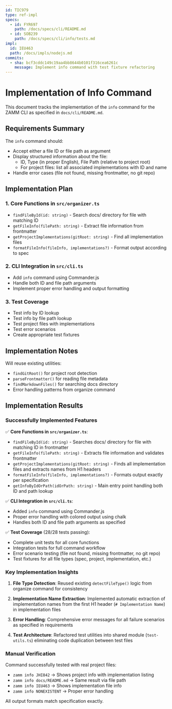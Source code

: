 ```yaml
---
id: TIC979
type: ref-impl
specs:
  - id: FYR697
    path: /docs/specs/cli/README.md
  - id: SOB239
    path: /docs/specs/cli/info/tests.md
impl:
  id: IEU463
  path: /docs/impls/nodejs.md
commits:
  - sha: bcf3cddc149c19aa4bb8644b0101f316cea6261c
    message: Implement info command with test fixture refactoring
---
```


# Implementation of Info Command

This document tracks the implementation of the `info` command for the ZAMM CLI as specified in `docs/cli/README.md`.

## Requirements Summary

The `info` command should:

- Accept either a file ID or file path as argument
- Display structured information about the file:
  - ID, Type (in proper English), File Path (relative to project root)
  - For project files: list all associated implementations with ID and name
- Handle error cases (file not found, missing frontmatter, no git repo)

## Implementation Plan

### 1. Core Functions in `src/organizer.ts`

- `findFileById(id: string)` - Search docs/ directory for file with matching ID
- `getFileInfo(filePath: string)` - Extract file information from frontmatter
- `getProjectImplementations(gitRoot: string)` - Find all implementation files
- `formatFileInfo(fileInfo, implementations?)` - Format output according to spec

### 2. CLI Integration in `src/cli.ts`

- Add `info` command using Commander.js
- Handle both ID and file path arguments
- Implement proper error handling and output formatting

### 3. Test Coverage

- Test info by ID lookup
- Test info by file path lookup
- Test project files with implementations
- Test error scenarios
- Create appropriate test fixtures

## Implementation Notes

Will reuse existing utilities:

- `findGitRoot()` for project root detection
- `parseFrontmatter()` for reading file metadata
- `findMarkdownFiles()` for searching docs directory
- Error handling patterns from organize command

## Implementation Results

### Successfully Implemented Features

✅ **Core Functions in `src/organizer.ts`**:

- `findFileById(id: string)` - Searches docs/ directory for file with matching ID in frontmatter
- `getFileInfo(filePath: string)` - Extracts file information and validates frontmatter
- `getProjectImplementations(gitRoot: string)` - Finds all implementation files and extracts names from H1 headers
- `formatFileInfo(fileInfo, implementations?)` - Formats output exactly per specification
- `getInfoByIdOrPath(idOrPath: string)` - Main entry point handling both ID and path lookup

✅ **CLI Integration in `src/cli.ts`**:

- Added `info` command using Commander.js
- Proper error handling with colored output using chalk
- Handles both ID and file path arguments as specified

✅ **Test Coverage** (28/28 tests passing):

- Complete unit tests for all core functions
- Integration tests for full command workflow
- Error scenario testing (file not found, missing frontmatter, no git repo)
- Test fixtures for all file types (spec, project, implementation, etc.)

### Key Implementation Insights

1. **File Type Detection**: Reused existing `detectFileType()` logic from organize command for consistency

2. **Implementation Name Extraction**: Implemented automatic extraction of implementation names from the first H1 header (`# Implementation Name`) in implementation files

3. **Error Handling**: Comprehensive error messages for all failure scenarios as specified in requirements

4. **Test Architecture**: Refactored test utilities into shared module (`test-utils.ts`) eliminating code duplication between test files

### Manual Verification

Command successfully tested with real project files:

- `zamm info JHI842` → Shows project info with implementation listing
- `zamm info docs/README.md` → Same result via file path
- `zamm info IEU463` → Shows implementation file info
- `zamm info NONEXISTENT` → Proper error handling

All output formats match specification exactly.
